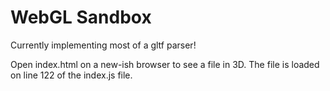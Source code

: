 # WebGL Sandbox

Currently implementing most of a gltf parser! 

Open index.html on a new-ish browser to see a file in 3D. The file is loaded on line 122 of the index.js file.
